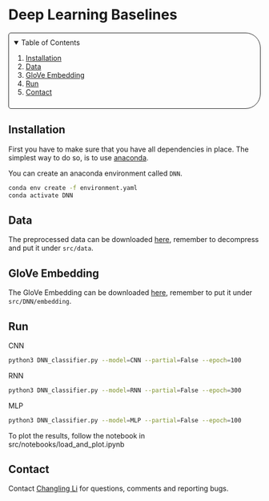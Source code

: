 # Deep Learning Baselines

<!-- TABLE OF CONTENTS -->
<details open="open" style='padding: 10px; border-radius:5px 30px 30px 5px; border-style: solid; border-width: 1px;'>
  <summary>Table of Contents</summary>
  <ol>
    <li>
      <a href="#installation">Installation</a>
    </li>
    <li>
      <a href="#data">Data</a>
    </li>
    <li>
      <a href="#glove-embedding">GloVe Embedding</a>
    </li>
    <li>
      <a href="#run">Run</a>
    </li>
    <li>
      <a href="#contact">Contact</a>
    </li>
  </ol>
</details>

## Installation

First you have to make sure that you have all dependencies in place.
The simplest way to do so, is to use [anaconda](https://www.anaconda.com/). 

You can create an anaconda environment called `DNN`.
```bash
conda env create -f environment.yaml
conda activate DNN
```

## Data
The preprocessed data can be downloaded [here](https://drive.google.com/file/d/1YNJAKRipuUkPN9yxvgkK9CMYcg6Ou_kQ/view?usp=sharing), remember to decompress and put it under `src/data`.

## GloVe Embedding
The GloVe Embedding can be downloaded [here](https://www.kaggle.com/datasets/bertcarremans/glovetwitter27b100dtxt/download?datasetVersionNumber=1), remember to put it under `src/DNN/embedding`.

## Run

CNN
```bash
python3 DNN_classifier.py --model=CNN --partial=False --epoch=100
```

RNN
```bash
python3 DNN_classifier.py --model=RNN --partial=False --epoch=300
```

MLP
```bash
python3 DNN_classifier.py --model=MLP --partial=False --epoch=100
```

To plot the results, follow the notebook in src/notebooks/load_and_plot.ipynb

## Contact
Contact [Changling Li](mailto:lichan@student.ethz.ch) for questions, comments and reporting bugs.
